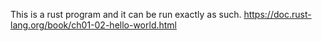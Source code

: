 This is a rust program and it can be run exactly as such. 
https://doc.rust-lang.org/book/ch01-02-hello-world.html